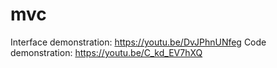 # mvc
Interface demonstration: https://youtu.be/DvJPhnUNfeg
Code demonstration: https://youtu.be/C_kd_EV7hXQ
